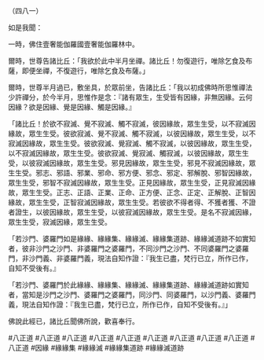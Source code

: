 （四八一）

如是我聞：

一時，佛住壹奢能伽羅國壹奢能伽羅林中。

爾時，世尊告諸比丘：「我欲於此中半月坐禪。諸比丘！勿復遊行，唯除乞食及布薩，即便坐禪，不復遊行，唯除乞食及布薩。」

爾時，世尊半月過已，敷坐具，於眾前坐，告諸比丘：「我以初成佛時所思惟禪法少許禪分，於今半月，思惟作是念：『諸有眾生，生受皆有因緣，非無因緣。云何因緣？欲是因緣、覺是因緣、觸是因緣。』

「諸比丘！於欲不寂滅、覺不寂滅、觸不寂滅，彼因緣故，眾生生受，以不寂滅因緣故，眾生生受。彼欲寂滅、覺不寂滅、觸不寂滅，以彼因緣故，眾生生受，以不寂滅因緣故，眾生生受。彼欲寂滅、覺寂滅、觸不寂滅，以彼因緣故，眾生生受，以不寂滅因緣故，眾生生受。彼欲寂滅、覺寂滅、觸寂滅，以彼因緣故，眾生生受，以彼寂滅因緣故，眾生生受。邪見因緣故，眾生生受，邪見不寂滅因緣故，眾生生受。邪志、邪語、邪業、邪命、邪方便、邪念、邪定、邪解脫、邪智因緣故，眾生生受，邪智不寂滅因緣故，眾生生受。正見因緣故，眾生生受，正見寂滅因緣故，眾生生受。正志、正語、正業、正命、正方便、正念、正定、正解脫、正智因緣故，眾生生受，正智寂滅因緣故，眾生生受。若彼欲不得者得、不獲者獲、不證者證生，以彼因緣故，眾生生受，以彼寂滅因緣故，眾生生受。是名不寂滅因緣，眾生生受，寂滅因緣，眾生生受。

「若沙門、婆羅門如是緣緣、緣緣集、緣緣滅、緣緣集道跡、緣緣滅道跡不如實知者，彼非沙門之沙門、非婆羅門之婆羅門，不同沙門之沙門、不同婆羅門之婆羅門，非沙門義、非婆羅門義，現法自知作證：『我生已盡，梵行已立，所作已作，自知不受後有。』

「若沙門、婆羅門於此緣緣、緣緣集、緣緣滅、緣緣集道跡、緣緣滅道跡如實知者，當知是沙門之沙門、婆羅門之婆羅門，同沙門、同婆羅門，以沙門義、婆羅門義，現法自知作證：『我生已盡，梵行已立，所作已作，自知不受後有。』」

佛說此經已，諸比丘聞佛所說，歡喜奉行。



#八正道
#八正道
#八正道
#八正道
#八正道
#八正道
#八正道
#八正道
#八正道
#八正道
#因緣
#緣緣集
#緣緣滅
#緣緣集道跡
#緣緣滅道跡
